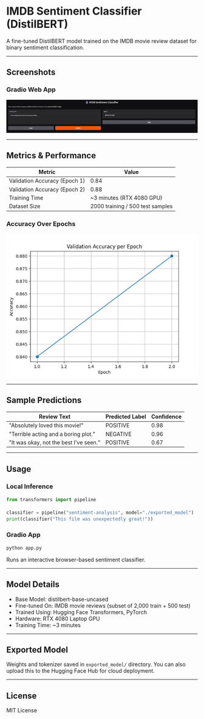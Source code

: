 # IMDB Sentiment Classifier (DistilBERT)

A fine-tuned DistilBERT model trained on the IMDB movie review dataset for binary sentiment classification.

---

## Screenshots

### Gradio Web App

![Gradio UI Screenshot](assets/gradio_screenshot.png)

---

## Metrics & Performance

| Metric        | Value        |
|---------------|--------------|
| Validation Accuracy (Epoch 1) | 0.84 |
| Validation Accuracy (Epoch 2) | 0.88 |
| Training Time  | ~3 minutes (RTX 4080 GPU) |
| Dataset Size   | 2000 training / 500 test samples |

### Accuracy Over Epochs

![Accuracy Plot](assets/accuracy_plot.png)

---

## Sample Predictions

| Review Text                                  | Predicted Label | Confidence |
|----------------------------------------------|------------------|------------|
| "Absolutely loved this movie!"               | POSITIVE         | 0.98       |
| "Terrible acting and a boring plot."         | NEGATIVE         | 0.96       |
| "It was okay, not the best I've seen."       | POSITIVE         | 0.67       |

---

## Usage

### Local Inference

```python
from transformers import pipeline

classifier = pipeline("sentiment-analysis", model="./exported_model")
print(classifier("This film was unexpectedly great!"))
```

### Gradio App

```bash
python app.py
```

Runs an interactive browser-based sentiment classifier.

---

## Model Details

- Base Model: distilbert-base-uncased
- Fine-tuned On: IMDB movie reviews (subset of 2,000 train + 500 test)
- Trained Using: Hugging Face Transformers, PyTorch
- Hardware: RTX 4080 Laptop GPU
- Training Time: ~3 minutes

---

## Exported Model

Weights and tokenizer saved in `exported_model/` directory. You can also upload this to the Hugging Face Hub for cloud deployment.

---

## License

MIT License
